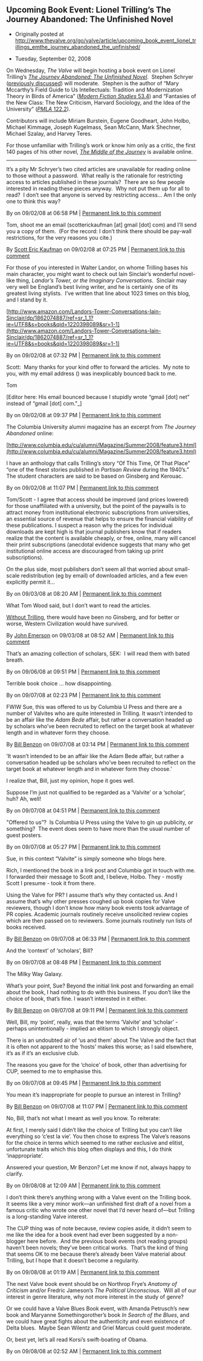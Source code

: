 ## Upcoming Book Event: Lionel Trilling’s The Journey Abandoned: The Unfinished Novel

 * Originally posted at http://www.thevalve.org/go/valve/article/upcoming_book_event_lionel_trillings_emthe_journey_abandoned_the_unfinished/

* Tuesday, September 02, 2008 

On Wednesday, _The Valve_ will begin hosting a book event on Lionel Trilling’s [_The Journey Abandoned: The Unfinished Novel_](http://www.amazon.com/exec/obidos/ASIN/0231144504/diesekoschmar-20).  Stephen Schryer ([previously discussed](http://www.thevalve.org/go/valve/article/fantasies_of_the_new_class/)) will moderate.  Stephen is the author of “Mary Mccarthy’s Field Guide to Us Intellectuals: Tradition and Modernization Theory in Birds of America” ([_Modern Fiction Studies_ 53.4](http://muse.jhu.edu/journals/modern_fiction_studies/v053/53.4schryer.html)) and “Fantasies of the New Class: The New Criticism, Harvard Sociology, and the Idea of the University” ([_PMLA_ 122.2](http://www.mlajournals.org/toc/pmla/2007/122/3)).  

Contributors will include Miriam Burstein, Eugene Goodheart, John Holbo, Michael Kimmage, Joseph Kugelmass, Sean McCann, Mark Shechner, Michael Szalay, and Harvey Teres.

For those unfamiliar with Trilling’s work or know him only as a critic, the first 140 pages of his other novel, [_The Middle of the Journey_](http://books.google.com/books?id=J54Qog0wxsIC&printsec=frontcover&dq=inauthor:Lionel+inauthor:Trilling&ei=B3K9SImUKJHcsgOlld3qBw&sig=ACfU3U25GHn6cp1dciCdfdtaScYacRltWg#PPA65,M1) is available online.  

---

It’s a pity Mr Schryer’s two cited articles are unavailable for reading online to those without a password.  What really is the rationale for restricting access to articles published in these journals?  There are so few people interested in reading these pieces anyway.  Why not put them up for all to read?  I don’t see that anyone is served by restricting access…  Am I the only one to think this way?

By  on 09/02/08 at 06:58 PM | [Permanent link to this comment](http://www.thevalve.org/go/valve/article/upcoming_book_event_lionel_trillings_emthe_journey_abandoned_the_unfinished/#22172)
[]()

Tom, shoot me an email (scotterickaufman [at] gmail [dot] com) and I’ll send you a copy of them.  (For the record: I don’t think there should be pay-wall restrictions, for the very reasons you cite.)

By [Scott Eric Kaufman](http://acephalous.typepad.com) on 09/02/08 at 07:25 PM | [Permanent link to this comment](http://www.thevalve.org/go/valve/article/upcoming_book_event_lionel_trillings_emthe_journey_abandoned_the_unfinished/#22173)
[]()

For those of you interested in Walter Landor, on whome Trilling bases his main character, you might want to check out Iain Sinclair’s wonderful novel-like thing, *Landor’s Tower, or the Imaginary Conversations*.  Sinclair may very well be England’s best living writer, and he is certainly one of its greatest living stylists.  I’ve written that line about 1023 times on this blog, and I stand by it.

[http://www.amazon.com/Landors-Tower-Conversations-Iain-Sinclair/dp/1862074887/ref=sr_1_1?ie=UTF8&s=books&qid=1220398089&sr=1-1](http://www.amazon.com/Landors-Tower-Conversations-Iain-Sinclair/dp/1862074887/ref=sr_1_1?ie=UTF8&s=books&qid=1220398089&sr=1-1)

By  on 09/02/08 at 07:32 PM | [Permanent link to this comment](http://www.thevalve.org/go/valve/article/upcoming_book_event_lionel_trillings_emthe_journey_abandoned_the_unfinished/#22174)
[]()

Scott:  Many thanks for your kind offer to forward the articles.  My note to you, with my email address () was inexplicably bounced back to me.  

Tom

\[Editor here: His email bounced because I stupidly wrote “gmail \[dot\] net” instead of “gmail [dot] com."_\]

By  on 09/02/08 at 09:37 PM | [Permanent link to this comment](http://www.thevalve.org/go/valve/article/upcoming_book_event_lionel_trillings_emthe_journey_abandoned_the_unfinished/#22175)
[]()

The Columbia University alumni magazine has an excerpt from _The Journey Abandoned_ online:

[http://www.columbia.edu/cu/alumni/Magazine/Summer2008/feature3.html](http://www.columbia.edu/cu/alumni/Magazine/Summer2008/feature3.html)

I have an anthology that calls Trilling’s story “Of This Time, Of That Place” “one of the finest stories published in _Partisan Review_ during the 1940’s.”  The student characters are said to be based on Ginsberg and Kerouac.

By  on 09/02/08 at 11:07 PM | [Permanent link to this comment](http://www.thevalve.org/go/valve/article/upcoming_book_event_lionel_trillings_emthe_journey_abandoned_the_unfinished/#22176)
[]()

Tom/Scott - I agree that access should be improved (and prices lowered) for those unaffiliated with a university, but the point of the paywalls is to attract money from institutional electronic subscriptions from universities, an essential source of revenue that helps to ensure the financial viability of these publications. I suspect a reason why the prices for individual downloads are kept high is that journal publishers know that if readers realize that the content is available cheaply, or free, online, many will cancel their print subscriptions (anecdotal evidence suggests that many who get institutional online access are discouraged from taking up print subscriptions).

On the plus side, most publishers don’t seem all that worried about small-scale redistribution (eg by email) of downloaded articles, and a few even explicitly permit it…

By  on 09/03/08 at 08:20 AM | [Permanent link to this comment](http://www.thevalve.org/go/valve/article/upcoming_book_event_lionel_trillings_emthe_journey_abandoned_the_unfinished/#22177)
[]()

What Tom Wood said, but I don’t want to read the articles. 

[Without Trilling](http://findarticles.com/p/articles/mi_qa3709/is_200404/ai_n9344945/pg_1), there would have been no Ginsberg, and for better or worse, Western Civilization would have survived.

By [John Emerson](http://www.idiocentrism.com/thick.htm) on 09/03/08 at 08:52 AM | [Permanent link to this comment](http://www.thevalve.org/go/valve/article/upcoming_book_event_lionel_trillings_emthe_journey_abandoned_the_unfinished/#22178)
[]()

That’s an amazing collection of scholars, SEK:  I will read them with bated breath.

By  on 09/06/08 at 09:51 PM | [Permanent link to this comment](http://www.thevalve.org/go/valve/article/upcoming_book_event_lionel_trillings_emthe_journey_abandoned_the_unfinished/#22199)
[]()

Terrible book choice ... how disappointing.

By  on 09/07/08 at 02:23 PM | [Permanent link to this comment](http://www.thevalve.org/go/valve/article/upcoming_book_event_lionel_trillings_emthe_journey_abandoned_the_unfinished/#22204)
[]()

FWIW Sue, this was offered to us by Columbia U Press and there are a number of Valvites who are quite interested in Trilling. It wasn’t intended to be an affair like the _Adam Bede_ affair, but rather a conversation headed up by scholars who’ve been recruited to reflect on the target book at whatever length and in whatever form they choose.

By [Bill Benzon](http://new-savanna.blogspot.com/) on 09/07/08 at 03:14 PM | [Permanent link to this comment](http://www.thevalve.org/go/valve/article/upcoming_book_event_lionel_trillings_emthe_journey_abandoned_the_unfinished/#22205)
[]()

’It wasn’t intended to be an affair like the Adam Bede affair, but rather a conversation headed up be scholars who’ve been recruited to reflect on the target book at whatever length and in whatever form they choose.’

I realize that, Bill, just my opinion, hope it goes well. 

Suppose I’m just not qualified to be regarded as a ‘Valvite’ or a ‘scholar’, huh? Ah, well!

By  on 09/07/08 at 04:51 PM | [Permanent link to this comment](http://www.thevalve.org/go/valve/article/upcoming_book_event_lionel_trillings_emthe_journey_abandoned_the_unfinished/#22207)
[]()

"Offered to us”?  Is Columbia U Press using the Valve to gin up publicity, or something?  The event does seem to have more than the usual number of guest posters.

By  on 09/07/08 at 05:27 PM | [Permanent link to this comment](http://www.thevalve.org/go/valve/article/upcoming_book_event_lionel_trillings_emthe_journey_abandoned_the_unfinished/#22209)
[]()

Sue, in this context “Valvite” is simply someone who blogs here. 

Rich, I mentioned the book in a link post and Columbia got in touch with me. I forwarded their message to Scott  and, I believe, Holbo. They - mostly Scott I presume - took it from there. 

Using the Valve for PR? I assume that’s why they contacted us. And I assume that’s why other presses coughed up book copies for Valve reviewers, though I don’t know how many book events took advantage of PR copies. Academic journals routinely receive unsolicited review copies which are then passed on to reviewers. Some journals routinely run lists of books received.

By [Bill Benzon](http://new-savanna.blogspot.com/) on 09/07/08 at 06:33 PM | [Permanent link to this comment](http://www.thevalve.org/go/valve/article/upcoming_book_event_lionel_trillings_emthe_journey_abandoned_the_unfinished/#22213)
[]()

And the ‘context’ of ‘scholars’, Bill?

By  on 09/07/08 at 08:48 PM | [Permanent link to this comment](http://www.thevalve.org/go/valve/article/upcoming_book_event_lionel_trillings_emthe_journey_abandoned_the_unfinished/#22215)
[]()

The Milky Way Galaxy.

What’s your point, Sue? Beyond the initial link post and forwarding an email about the book, I had nothing to do with this business. If you don’t like the choice of book, that’s fine. I wasn’t interested in it either.

By [Bill Benzon](http://new-savanna.blogspot.com/) on 09/07/08 at 09:11 PM | [Permanent link to this comment](http://www.thevalve.org/go/valve/article/upcoming_book_event_lionel_trillings_emthe_journey_abandoned_the_unfinished/#22216)
[]()

Well, Bill, my ‘point’, really, was that the terms ‘Valvite’ and ‘scholar’ - perhaps unintentionally - implied an elitism to which I strongly object. 

There is an undoubted air of ‘us and them’ about The Valve and the fact that it is often not apparent to the ‘hosts’ makes this worse; as I said elsewhere, it’s as if it’s an exclusive club.

The reasons you gave for the ‘choice’ of book, other than advertising for CUP, seemed to me to emphasise this.

By  on 09/07/08 at 09:45 PM | [Permanent link to this comment](http://www.thevalve.org/go/valve/article/upcoming_book_event_lionel_trillings_emthe_journey_abandoned_the_unfinished/#22217)
[]()

You mean it’s inappropriate for people to pursue an interest in Trilling?

By [Bill Benzon](http://new-savanna.blogspot.com/) on 09/07/08 at 11:07 PM | [Permanent link to this comment](http://www.thevalve.org/go/valve/article/upcoming_book_event_lionel_trillings_emthe_journey_abandoned_the_unfinished/#22218)
[]()

No, Bill, that’s not what I meant as well you know. To reiterate:

At first, I merely said I didn’t like the choice of Trilling but you can’t like everything so ‘c’est la vie’. You then chose to express The Valve’s reasons for the choice in terms which seemed to me rather exclusive and elitist, unfortunate traits which this blog often displays and this, I do think ‘inappropriate’.

Answered your question, Mr Benzon? Let me know if not, always happy to clarify.

By  on 09/08/08 at 12:09 AM | [Permanent link to this comment](http://www.thevalve.org/go/valve/article/upcoming_book_event_lionel_trillings_emthe_journey_abandoned_the_unfinished/#22219)
[]()

I don’t think there’s anything wrong with a Valve event on the Trilling book.  It seems like a very minor work—an unfinished first draft of a novel from a famous critic who wrote one other novel that I’d never heard of—but Trilling is a long-standing Valve interest.

The CUP thing was of note because, review copies aside, it didn’t seem to me like the idea for a book event had ever been suggested by a non-blogger here before.  And the previous book events (not reading groups) haven’t been novels; they’ve been critical works.  That’s the kind of thing that seems OK to me because there’s already been Valve material about Trilling, but I hope that it doesn’t become a regularity.

By  on 09/08/08 at 01:19 AM | [Permanent link to this comment](http://www.thevalve.org/go/valve/article/upcoming_book_event_lionel_trillings_emthe_journey_abandoned_the_unfinished/#22221)
[]()

The next Valve book event should be on Northrop Frye’s *Anatomy of Criticism* and/or Fredric Jameson’s *The Political Unconscious*.  Will all of our interest in genre literature, why not more interest in the study of genre?

Or we could have a Valve Blues Book event, with Amanda Petrusch’s new book and Maryanne Somethingorother’s book *In Search of the Blues*, and we could have great fights about the authenticity and even existence of Delta blues.  Maybe Sean Wilentz and Griel Marcus could guest moderate.

Or, best yet, let’s all read Korsi’s swift-boating of Obama.

By  on 09/08/08 at 02:52 AM | [Permanent link to this comment](http://www.thevalve.org/go/valve/article/upcoming_book_event_lionel_trillings_emthe_journey_abandoned_the_unfinished/#22222)

